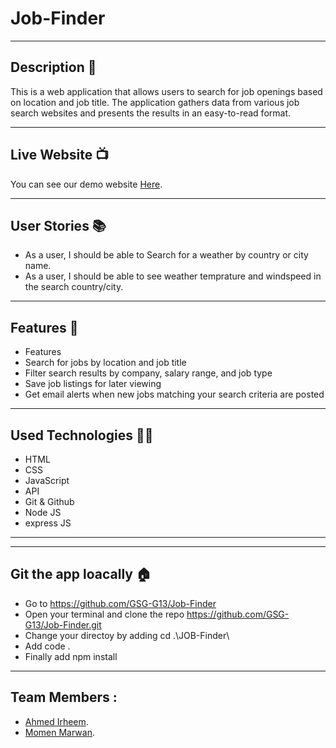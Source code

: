 # Job-Finder
---


## Description 📖
This is a web application that allows users to search for job openings based on location and job title. The application gathers data from various job search websites and presents the results in an easy-to-read format.

---



## Live Website 📺


You can see our demo website [Here](https://country-weather.onrender.com/).

---

## User Stories 📚

- As a user, I should be able to Search for a weather by country or city name.
- As a user, I should be able to see weather temprature and windspeed in the search country/city.

---


## Features 🌟

* Features
* Search for jobs by location and job title
* Filter search results by company, salary range, and job type
* Save job listings for later viewing
* Get email alerts when new jobs matching your search criteria are posted


---


## Used Technologies 👨‍💻

- HTML
- CSS
- JavaScript
- API
- Git & Github
- Node JS
- express JS

---

---

## Git the app loacally 🏠

* Go to https://github.com/GSG-G13/Job-Finder
* Open your terminal and clone the repo https://github.com/GSG-G13/Job-Finder.git
* Change your directoy by adding cd .\JOB-Finder\
* Add code .
* Finally add npm install

---


## Team Members :
- [Ahmed Irheem](https://github.com/ahmedirheem).
- [Momen Marwan](https://github.com/momenmarwan).